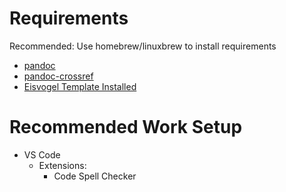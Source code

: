 # Requirements
Recommended: Use homebrew/linuxbrew to install requirements 
* [pandoc](https://pandoc.org/)
* [pandoc-crossref](https://github.com/lierdakil/pandoc-crossref)
* [Eisvogel Template Installed](https://github.com/Wandmalfarbe/pandoc-latex-template)

# Recommended Work Setup
* VS Code
    * Extensions:
        * Code Spell Checker